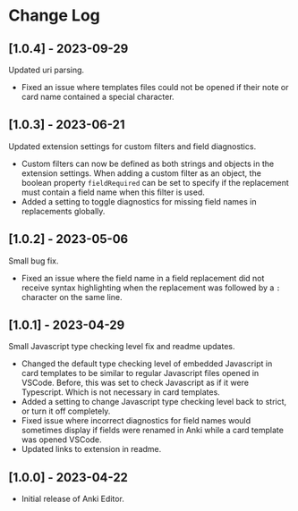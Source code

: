 # Change Log

## [1.0.4] - 2023-09-29

Updated uri parsing.

* Fixed an issue where templates files could not be opened if their note or card name contained a special character.

## [1.0.3] - 2023-06-21

Updated extension settings for custom filters and field diagnostics.

* Custom filters can now be defined as both strings and objects in the extension settings. When adding a custom filter as an object, the boolean property `fieldRequired` can be set to specify if the replacement must contain a field name when this filter is used.
* Added a setting to toggle diagnostics for missing field names in replacements globally.

## [1.0.2] - 2023-05-06

Small bug fix.

* Fixed an issue where the field name in a field replacement did not receive syntax highlighting when the replacement was followed by a `:` character on the same line.

## [1.0.1] - 2023-04-29

Small Javascript type checking level fix and readme updates.

- Changed the default type checking level of embedded Javascript in card templates to be similar to regular Javascript files opened in VSCode.
  Before, this was set to check Javascript as if it were Typescript. Which is not necessary in card templates.
- Added a setting to change Javascript type checking level back to strict, or turn it off completely.
- Fixed issue where incorrect diagnostics for field names would sometimes display if fields were renamed in Anki while a card template was opened VSCode.
- Updated links to extension in readme.

## [1.0.0] - 2023-04-22

- Initial release of Anki Editor.
